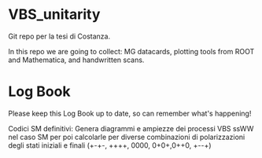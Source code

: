 # VBS_unitarity
Git repo per la tesi di Costanza.

In this repo we are going to collect: MG datacards, plotting tools from ROOT and Mathematica, and handwritten scans.

# Log Book
Please keep this Log Book up to date, so can remember what's happening!

Codici SM definitivi:
Genera diagrammi e ampiezze dei processi VBS ssWW nel caso SM per poi calcolarle per diverse combinazioni di polarizzazioni 
degli stati iniziali e finali (+-+-, ++++, 0000, 0+0+,0++0, +--+)
